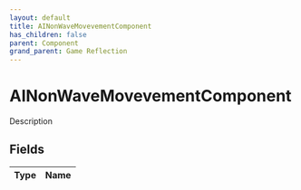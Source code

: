 ```yaml
---
layout: default
title: AINonWaveMovevementComponent
has_children: false
parent: Component
grand_parent: Game Reflection
---
```

# AINonWaveMovevementComponent
Description 

## Fields

| Type | Name |
|:-------------|:--------------|

